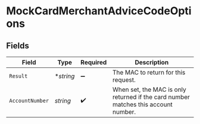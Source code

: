 # MockCardMerchantAdviceCodeOptions


## Fields

| Field                                                                              | Type                                                                               | Required                                                                           | Description                                                                        |
| ---------------------------------------------------------------------------------- | ---------------------------------------------------------------------------------- | ---------------------------------------------------------------------------------- | ---------------------------------------------------------------------------------- |
| `Result`                                                                           | **string*                                                                          | :heavy_minus_sign:                                                                 | The MAC to return for this request.                                                |
| `AccountNumber`                                                                    | *string*                                                                           | :heavy_check_mark:                                                                 | When set, the MAC is only returned if the card number matches this account number. |
